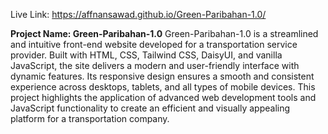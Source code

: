 Live Link: https://affnansawad.github.io/Green-Paribahan-1.0/


**Project Name: Green-Paribahan-1.0**
Green-Paribahan-1.0 is a streamlined and intuitive front-end website developed for a transportation service provider. Built with HTML, CSS, Tailwind CSS, DaisyUI, and vanilla JavaScript, the site delivers a modern and user-friendly interface with dynamic features. Its responsive design ensures a smooth and consistent experience across desktops, tablets, and all types of mobile devices. This project highlights the application of advanced web development tools and JavaScript functionality to create an efficient and visually appealing platform for a transportation company.
